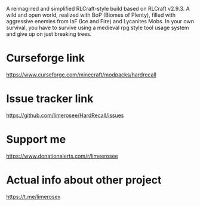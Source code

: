 A reimagined and simplified RLCraft-style build based on RLCraft v2.9.3. A wild and open world, realized with BoP (Biomes of Plenty), filled with aggressive enemies from IaF (Ice and Fire) and Lycanites Mobs. In your own survival, you have to survive using a medieval rpg style tool usage system and give up on just breaking trees.

# Curseforge link
https://www.curseforge.com/minecraft/modpacks/hardrecall

# Issue tracker link
https://github.com/limerosee/HardRecall/issues

# Support me
https://www.donationalerts.com/r/limeerosee

# Actual info about other project

https://t.me/limerosex

